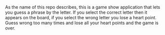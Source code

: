 As the name of this repo describes, this is a game show application that lets you guess a phrase by the letter. If you select the correct letter then it appears on the board, if you select the wrong letter you lose a heart point. Guess wrong too many times and lose all your heart points and the game is over.